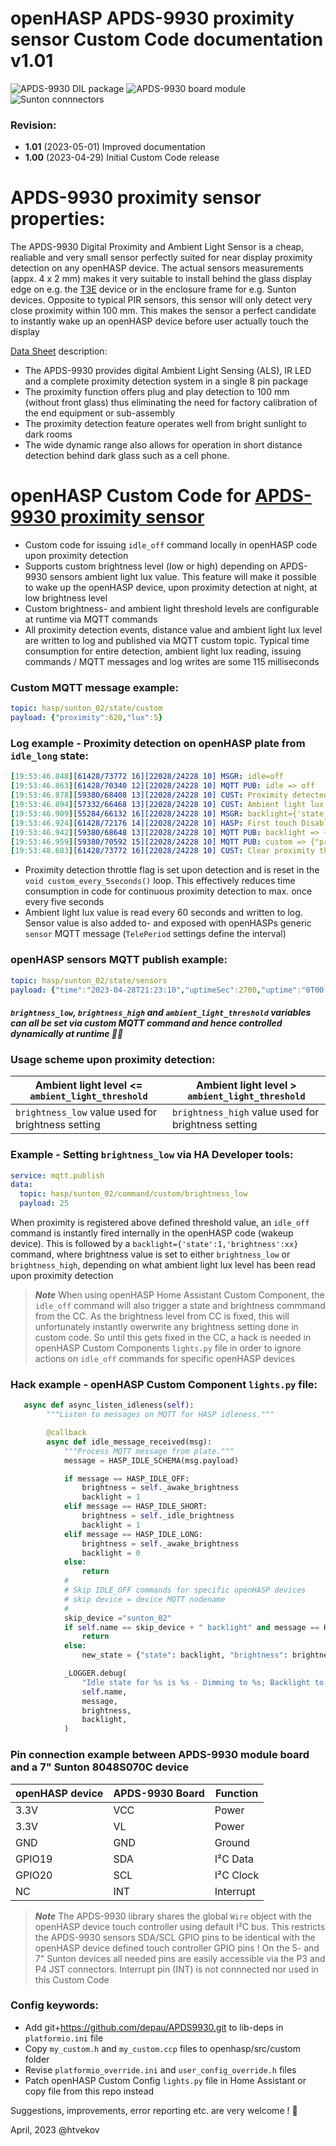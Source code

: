 # openHASP APDS-9930 proximity sensor Custom Code documentation v1.01

![APDS-9930 DIL package](https://github.com/htvekov/openHASP-APDS9930-proximity-sensor-Custom-Code/blob/main/APDS9930_DIL.PNG) ![APDS-9930 board module](https://github.com/htvekov/openHASP-APDS9930-proximity-sensor-Custom-Code/blob/main/apds9930.PNG) ![Sunton connnectors](https://github.com/htvekov/openHASP-APDS9930-proximity-sensor-Custom-Code/blob/main/sunton.PNG)

### Revision:
- **1.01** (2023-05-01)
Improved documentation
- **1.00** (2023-04-29)
Initial Custom Code release

# APDS-9930 proximity sensor properties:

The APDS-9930 Digital Proximity and Ambient Light Sensor is a cheap, realiable and very small sensor perfectly suited for near display proximity detection on any openHASP device. The actual sensors measurements (appx. 4 x 2 mm) makes it very suitable to install behind the glass display edge on e.g. the [T3E](https://github.com/HASwitchPlate/openHASP/discussions/458) device or in the enclosure frame for e.g. Sunton devices. Opposite to typical PIR sensors, this sensor will only detect very close proximity within 100 mm. This makes the sensor a perfect candidate to instantly wake up an openHASP device before user actually touch the display

[Data Sheet](https://datasheetspdf.com/datasheet/APDS-9930.html) description:
- The APDS-9930 provides digital Ambient Light Sensing (ALS), IR LED and a complete proximity detection system in a single 8 pin package
- The proximity function offers plug and play detection to 100 mm (without front glass) thus eliminating the need for factory calibration of the end equipment or sub-assembly
- The proximity detection feature operates well from bright sunlight to dark rooms
- The wide dynamic range also allows for operation in short distance detection behind dark glass such as a cell phone.

# openHASP Custom Code for [APDS-9930 proximity sensor](https://www.aliexpress.com/item/32846656029.html)

- Custom code for issuing `idle_off` command locally in openHASP code upon proximity detection
- Supports custom brightness level (low or high) depending on APDS-9930 sensors ambient light lux value. This feature will make it possible to wake up the openHASP device, upon proximity detection at night, at low brightness level
- Custom brightness- and ambient light threshold levels are configurable at runtime via MQTT commands
- All proximity detection events, distance value and ambient light lux level are written to log and published via MQTT custom topic. Typical time consumption for entire detection, ambient light lux reading, issuing commands / MQTT messages and log writes are some 115 milliseconds

### Custom MQTT message example:

```yaml
topic: hasp/sunton_02/state/custom
payload: {"proximity":620,"lux":5}
```

### Log example - Proximity detection on openHASP plate from `idle_long` state:
```yaml
[19:53:46.848][61428/73772 16][22028/24228 10] MSGR: idle=off
[19:53:46.863][61428/70340 12][22028/24228 10] MQTT PUB: idle => off
[19:53:46.878][59380/68408 13][22028/24228 10] CUST: Proximity detected. Level: 817
[19:53:46.894][57332/66468 13][22028/24228 10] CUST: Ambient light lux: 20
[19:53:46.909][55284/66132 16][22028/24228 10] MSGR: backlight={'state':1,'brightness':191}
[19:53:46.924][61428/72176 14][22028/24228 10] HASP: First touch Disabled
[19:53:46.942][59380/68648 13][22028/24228 10] MQTT PUB: backlight => {"state":"on","brightness":191}
[19:53:46.959][59380/70592 15][22028/24228 10] MQTT PUB: custom => {"proximity":817,"lux":20}
[19:53:48.683][61428/73772 16][22028/24228 10] CUST: Clear proximity throttle flag
```

- Proximity detection throttle flag is set upon detection and is reset in the `void custom_every_5seconds()` loop. This effectively reduces time consumption in code for continuous proximity detection to max. once every five seconds
- Ambient light lux value is read every 60 seconds and written to log. Sensor value is also added to- and exposed with openHASPs generic `sensor` MQTT message (`TelePeriod` settings define the interval)

### openHASP sensors MQTT publish example:

```yaml
topic: hasp/sunton_02/state/sensors
payload: {"time":"2023-04-28T21:23:10","uptimeSec":2700,"uptime":"0T00:45:00","lux":5}
```

#### *`brightness_low`, `brightness_high` and `ambient_light_threshold` variables can all be set via custom MQTT command and hence controlled dynamically at runtime 🚀🥳*

### Usage scheme upon proximity detection:

| Ambient light level <= `ambient_light_threshold`   | Ambient light level > `ambient_light_threshold`     |
| -------------------------------------------------- | --------------------------------------------------- |
| `brightness_low` value used for brightness setting | `brightness_high` value used for brightness setting |
 
### Example - Setting `brightness_low` via HA Developer tools:
```yaml
service: mqtt.publish
data:
  topic: hasp/sunton_02/command/custom/brightness_low
  payload: 25
```

When proximity is registered above defined threshold value, an `idle_off` command is instantly fired internally in the openHASP code (wakeup device). This is followed by a `backlight={'state':1,'brightness':xx}` command, where brightness value is set to either `brightness_low` or `brightness_high`,  depending on what ambient light lux level has been read upon proximity detection

> ***Note***
> When using openHASP Home Assistant Custom Component, the `idle_off` command will also trigger a state and brightness commmand from the CC. As the brightness level from CC is fixed, this will unfortunately instantly owerwrite any brightness setting done in custom code. So until this gets fixed in the CC, a hack is needed in openHASP Custom Components `lights.py` file in order to ignore actions on `idle_off` commands for specific openHASP devices

### Hack example - openHASP Custom Component `lights.py` file:

```python
   async def async_listen_idleness(self):
        """Listen to messages on MQTT for HASP idleness."""

        @callback
        async def idle_message_received(msg):
            """Process MQTT message from plate."""
            message = HASP_IDLE_SCHEMA(msg.payload)

            if message == HASP_IDLE_OFF:
                brightness = self._awake_brightness
                backlight = 1
            elif message == HASP_IDLE_SHORT:
                brightness = self._idle_brightness
                backlight = 1
            elif message == HASP_IDLE_LONG:
                brightness = self._awake_brightness
                backlight = 0
            else:
                return
            #
            # Skip IDLE_OFF commands for specific openHASP devices
            # skip device = device MQTT nodename
            #
            skip_device ="sunton_02"     
            if self.name == skip_device + " backlight" and message == HASP_IDLE_OFF:
                return
            else:
                new_state = {"state": backlight, "brightness": brightness}

            _LOGGER.debug(
                "Idle state for %s is %s - Dimming to %s; Backlight to %s",
                self.name,
                message,
                brightness,
                backlight,
            )
```

### Pin connection example between APDS-9930 module board and a 7" Sunton 8048S070C device

| openHASP device | APDS-9930 Board | Function  |
| --------------- | --------------- | --------- |
| 3.3V            | VCC             | Power     |
| 3.3V            | VL              | Power     |
| GND             | GND             | Ground    |
| GPIO19          | SDA             | I²C Data  |
| GPIO20          | SCL             | I²C Clock |
| NC              | INT             | Interrupt |

> ***Note***
> The APDS-9930 library shares the global `Wire` object with the openHASP device touch controller using default I²C bus. This restricts the APDS-9930 sensors SDA/SCL GPIO pins to be identical with the openHASP device defined touch controller GPIO pins ! On the 5- and 7" Sunton devices all needed pins are easily accessible via the P3 and P4 JST connectors. Interrupt pin (INT) is not connnected nor used in this Custom Code


### Config keywords:

- Add git+https://github.com/depau/APDS9930.git to lib-deps in `platformio.ini` file
- Copy `my_custom.h` and `my_custom.ccp` files to openhasp/src/custom folder
- Revise `platformio_override.ini` and `user_config_override.h` files
- Patch openHASP Custom Config `lights.py` file in Home Assistant or copy file from this repo instead

Suggestions, improvements, error reporting etc. are very welcome ! 🙂

April, 2023 @htvekov
